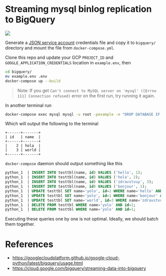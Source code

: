 # Streaming mysql binlog replication to BigQuery
[![](https://images.microbadger.com/badges/image/kornesh/mysql2bigquery.svg)](https://hub.docker.com/r/kornesh/mysql2bigquery/)

Generate a [JSON service account](https://cloud.google.com/bigquery/docs/reference/libraries#client-libraries-install-python) credentials file and copy it to `bigquery/` directory and mount the file from `docker-compose.yml`. 

Clone this repo and update your GCP `PROJECT_ID` and `GOOGLE_APPLICATION_CREDENTIALS` location in `example.env`, then
```bash
cd bigquery/
mv example.env .env
docker-compose up --build
```

> Note: If you get `Can't connect to MySQL server on 'mysql' ([Errno 111] Connection refused)` error on the first run, try running it again.

In another terminal run
```bash
docker-compose exec mysql mysql -u root -pexample -e "DROP DATABASE IF EXISTS testdb; CREATE DATABASE testdb; USE testdb; CREATE TABLE testtbl (id int, name varchar(255)); INSERT INTO testtbl VALUES (1, 'hello'), (2, 'hola'), (3, 'zdravstvuy'), (1, 'bonjour'); UPDATE testtbl SET name = 'yolo' WHERE id = 1; UPDATE testtbl SET name = 'world' WHERE id = 3; DELETE FROM testtbl WHERE id = 1; SELECT * FROM testtbl;"
```

Which will output the following to the terminal
```
+------+-------+
| id   | name  |
+------+-------+
|    2 | hola  |
|    3 | world |
+------+-------+
```

`docker-compose` daemon should output something like this
```sql
python_1  | INSERT INTO testtbl(name, id) VALUES ('hello', 1);
python_1  | INSERT INTO testtbl(name, id) VALUES ('hola', 2);
python_1  | INSERT INTO testtbl(name, id) VALUES ('zdravstvuy', 3);
python_1  | INSERT INTO testtbl(name, id) VALUES ('bonjour', 1);
python_1  | UPDATE testtbl SET name='yolo', id=1 WHERE name='hello' AND id=1;
python_1  | UPDATE testtbl SET name='yolo', id=1 WHERE name='bonjour' AND id=1;
python_1  | UPDATE testtbl SET name='world', id=3 WHERE name='zdravstvuy' AND id=3;
python_1  | DELETE FROM testtbl WHERE name='yolo' AND id=1;
python_1  | DELETE FROM testtbl WHERE name='yolo' AND id=1;
```
Executing these queries one by one is not optimal. Ideally, we should batch them together.

# References
- https://googlecloudplatform.github.io/google-cloud-python/latest/bigquery/usage.html
- https://cloud.google.com/bigquery/streaming-data-into-bigquery